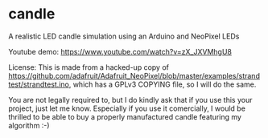 # candle
A realistic LED candle simulation using an Arduino and NeoPixel LEDs

Youtube demo: https://www.youtube.com/watch?v=zX_JXVMhgU8


License:  This is made from a hacked-up copy of https://github.com/adafruit/Adafruit_NeoPixel/blob/master/examples/strandtest/strandtest.ino, which has a GPLv3 COPYING file, so I will do the same.

You are not legally required to, but I do kindly ask that if you use this your project, just let me know.  Especially if you use it comercially, I would be thrilled to be able to buy a properly manufactured candle featuring my algorithm :-)

